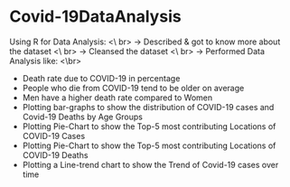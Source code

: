 # Covid-19DataAnalysis

Using R for Data Analysis: <\ br>
-> Described & got to know more about the dataset <\ br>
-> Cleansed the dataset  <\ br>
-> Performed Data Analysis like: <\br>
   - Death rate due to COVID-19 in percentage
   - People who die from COVID-19 tend to be older on average
   - Men have a higher death rate compared to Women
   - Plotting bar-graphs to show the distribution of COVID-19 cases and Covid-19 Deaths by Age Groups
   - Plotting Pie-Chart to show the Top-5 most contributing Locations of COVID-19 Cases
   - Plotting Pie-Chart to show the Top-5 most contributing Locations of COVID-19 Deaths
   - Plotting a Line-trend chart to show the Trend of Covid-19 cases over time

